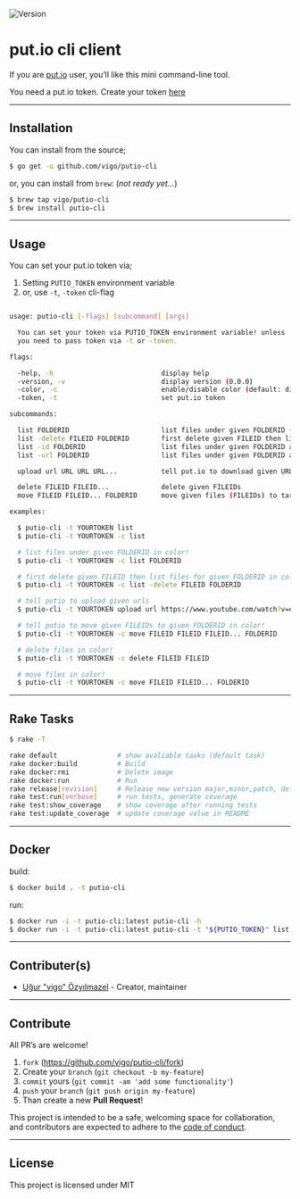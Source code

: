 ![Version](https://img.shields.io/badge/version-0.0.0-orange.svg)

# put.io cli client

If you are [put.io](https://put.io) user, you’ll like this mini command-line
tool.

You need a put.io token. Create your token [here](https://app.put.io/settings/account/oauth/apps)

---

## Installation

You can install from the source;

```bash
$ go get -u github.com/vigo/putio-cli
```

or, you can install from `brew`: (*not ready yet...*)

```bash
$ brew tap vigo/putio-cli
$ brew install putio-cli
```

---

## Usage

You can set your put.io token via;

1. Setting `PUTIO_TOKEN` environment variable
1. or, use `-t`, `-token` cli-flag

```bash

usage: putio-cli [-flags] [subcommand] [args]

  You can set your token via PUTIO_TOKEN environment variable! unless
  you need to pass token via -t or -token.

flags:

  -help, -h                           display help
  -version, -v                        display version (0.0.0)
  -color, -c                          enable/disable color (default: disabeld)
  -token, -t                          set put.io token

subcommands:

  list FOLDERID                       list files under given FOLDERID (default: 0 which is root folder)
  list -delete FILEID FOLDERID        first delete given FILEID then list files under given FOLDERID
  list -id FOLDERID                   list files under given FOLDERID as file id
  list -url FOLDERID                  list files under given FOLDERID as downloadable URL

  upload url URL URL URL...           tell put.io to download given URL(s)

  delete FILEID FILEID...             delete given FILEIDs
  move FILEID FILEID... FOLDERID      move given files (FILEIDs) to target folder (FOLDERID)

examples:

  $ putio-cli -t YOURTOKEN list
  $ putio-cli -t YOURTOKEN -c list

  # list files under given FOLDERID in color!
  $ putio-cli -t YOURTOKEN -c list FOLDERID

  # first delete given FILEID then list files for given FOLDERID in color!
  $ putio-cli -t YOURTOKEN -c list -delete FILEID FOLDERID

  # tell putio to upload given urls
  $ putio-cli -t YOURTOKEN upload url https://www.youtube.com/watch?v=eeiTP69qc9Q https://www.youtube.com/watch?v=SrBUaaNsZzg

  # tell putio to move given FILEIDs to given FOLDERID in color!
  $ putio-cli -t YOURTOKEN -c move FILEID FILEID FILEID... FOLDERID

  # delete files in color!
  $ putio-cli -t YOURTOKEN -c delete FILEID FILEID

  # move files in color!
  $ putio-cli -t YOURTOKEN -c move FILEID FILEID... FOLDERID

```

---

## Rake Tasks

```bash
$ rake -T

rake default               # show avaliable tasks (default task)
rake docker:build          # Build
rake docker:rmi            # Delete image
rake docker:run            # Run
rake release[revision]     # Release new version major,minor,patch, default: patch
rake test:run[verbose]     # run tests, generate coverage
rake test:show_coverage    # show coverage after running tests
rake test:update_coverage  # update coverage value in README
```

---

## Docker

build:

```bash
$ docker build . -t putio-cli
```

run:

```bash
$ docker run -i -t putio-cli:latest putio-cli -h
$ docker run -i -t putio-cli:latest putio-cli -t "${PUTIO_TOKEN}" list
```

---

## Contributer(s)

* [Uğur "vigo" Özyılmazel](https://github.com/vigo) - Creator, maintainer

---

## Contribute

All PR’s are welcome!

1. `fork` (https://github.com/vigo/putio-cli/fork)
1. Create your `branch` (`git checkout -b my-feature`)
1. `commit` yours (`git commit -am 'add some functionality'`)
1. `push` your `branch` (`git push origin my-feature`)
1. Than create a new **Pull Request**!

This project is intended to be a safe, welcoming space for collaboration, and
contributors are expected to adhere to the [code of conduct][coc].

---

## License

This project is licensed under MIT

[coc]: https://github.com/vigo/putio-cli/blob/main/CODE_OF_CONDUCT.md